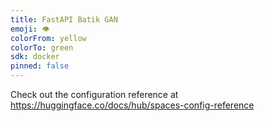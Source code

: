 ```yaml
---
title: FastAPI Batik GAN
emoji: 👁
colorFrom: yellow
colorTo: green
sdk: docker
pinned: false
---
```


Check out the configuration reference at https://huggingface.co/docs/hub/spaces-config-reference
